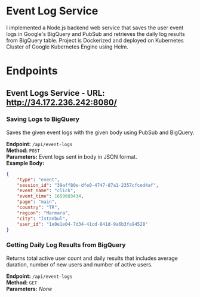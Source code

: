 # Event Log Service
I implemented a Node.js backend web service that saves the user event logs in Google's BigQuery and PubSub and retrieves the daily log results from BigQuery table.
Project is Dockerized and deployed on Kubernetes Cluster of Google Kubernetes Engine using Helm.
 

# Endpoints

## Event Logs Service - URL: http://34.172.236.242:8080/

### Saving Logs to BigQuery

Saves the given event logs with the given body using PubSub and BigQuery. 

**Endpoint:** `/api/event-logs` \
**Method:** `POST` \
**Parameters:** Event logs sent in body in JSON format. \
**Example Body:**
```JSON
{
	"type": "event",
	"session_id": "39aff80e-dfe0-4747-87a1-2357cfced4af",
	"event_name": "click",
	"event_time": 1659603434,
	"page": "main",
	"country": "TR",
	"region": "Marmara",
	"city": "İstanbul",
	"user_id": "1e0e1e04-7d34-41cd-841d-9a6b3fa94528"
}
```

### Getting Daily Log Results from BigQuery

Returns total active user count and daily results that includes average duration, number of new users and number of active users.

**Endpoint:** `/api/event-logs` \
**Method:** `GET` \
**Parameters:** _None_
